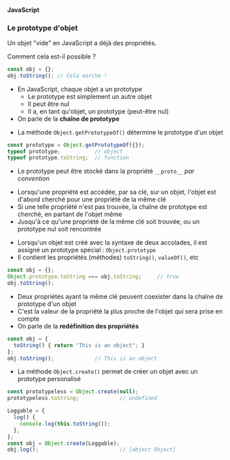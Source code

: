 #### JavaScript
### Le prototype d'objet

<div class="r-stack">



<div class="fragment fade-out" data-fragment-index="1">

Un objet "vide" en JavaScript a déjà des propriétés.

Comment cela est-il possible ?

```javascript
const obj = {};
obj.toString(); // Cela marche !
```

</div>
<div class="fragment fade-in-then-out" data-fragment-index="1">


* En JavaScript, chaque objet a un prototype
  * Le prototype est simplement un autre objet
  * Il peut être nul
  * Il a, en tant qu'objet, un prototype (peut-être nul)
* On parle de la **chaîne de prototype**


</div>

<div class="fragment fade-in-then-out" data-fragment-index="2">

* La méthode `Object.getPrototypeOf()` détermine le prototype d'un objet

```javascript fix
const prototype = Object.getPrototypeOf({});
typeof prototype;           // object
typeof prototype.toString;  // function
```

* Le prototype peut être stocké dans la propriété `__proto__` *par convention*

</div>

<div class="fragment fade-in-then-out" data-fragment-index="3">

* Lorsqu'une propriété est accédée, par sa clé, sur un objet, l'objet est d'abord cherché pour une propriété de la même clé
* Si une telle propriété n'est pas trouvée, la chaîne de prototype est cherché, en partant de l'objet même
* Jusqu'à ce qu'une propriété de la même clé soit trouvée, ou un prototype nul soit rencontrée


</div>

<div class="fragment fade-in-then-out" data-fragment-index="4">

* Lorsqu'un objet est créé avec la syntaxe de deux accolades, il est assigné un prototype spécial : `Object.prototype`
* Il contient les propriétés (méthodes) `toString()`, `valueOf()`, etc

```javascript
const obj = {};
Object.prototype.toString === obj.toString;     // true
obj.toString();
```

</div>

<div class="fragment fade-in-then-out" data-fragment-index="5">

* Deux propriétés ayant la même clé peuvent coexister dans la chaîne de prototype d'un objet
* C'est la valeur de la propriété la plus proche de l'objet qui sera prise en compte
* On parle de la **redéfinition des propriétés**

```javascript
const obj = {
  toString() { return "This is an object"; }
};
obj.toString();             // This is an object
```

</div>

<div class="fragment" data-fragment-index="6">

* La méthode `Object.create()` permet de créer un objet avec un prototype personalisé

```javascript
const prototypeless = Object.create(null);
prototypeless.toString;             // undefined

Loggable = {
  log() {
    console.log(this.toString());
  },
};
const obj = Object.create(Loggable);
obj.log();                          // [object Object]
```

</div>

</div>
